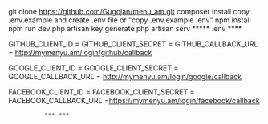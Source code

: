 git clone https://github.com/Gugojan/menu_am.git
composer install
copy .env.example and create .env file or "copy .env.example .env"
npm install
npm run dev
php artisan key:generate
php artisan serv
             ***** .env ****
             
GITHUB_CLIENT_ID = 
GITHUB_CLIENT_SECRET = 
GITHUB_CALLBACK_URL = http://mymenyu.am/login/github/callback

GOOGLE_CLIENT_ID = 
GOOGLE_CLIENT_SECRET = 
GOOGLE_CALLBACK_URL = http://mymenyu.am/login/google/callback

FACEBOOK_CLIENT_ID = 
FACEBOOK_CLIENT_SECRET =
FACEBOOK_CALLBACK_URL =https://mymenyu.am/login/facebook/callback

              *** ***
